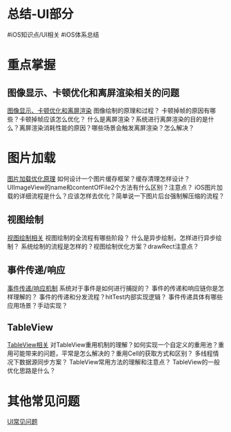 # 总结-UI部分
#iOS知识点/UI相关 #iOS体系总结

# 重点掌握
## 图像显示、卡顿优化和离屏渲染相关的问题
[图像显示、卡顿优化和离屏渲染](bear://x-callback-url/open-note?id=E1A4C5CC-0B3D-43F8-B9CF-87EDA265A397-2318-0002289FE70915D6)
图像绘制的原理和过程？
卡顿掉帧的原因有哪些？卡顿掉帧应该怎么优化？
什么是离屏渲染？系统进行离屏渲染的目的是什么？离屏渲染消耗性能的原因？哪些场景会触发离屏渲染？怎么解决？

# 图片加载
[图片加载优化原理](bear://x-callback-url/open-note?id=7BEED053-E1CD-445A-BA01-279B7C57F00F-902-00006D7396CD43F8)
如何设计一个图片缓存框架？缓存清理怎样设计？
UIImageView的name和contentOfFile2个方法有什么区别？注意点？
iOS图片加载的详细流程是什么？应该怎样去优化？简单说一下图片后台强制解压缩的流程？

## 视图绘制
[视图绘制相关](bear://x-callback-url/open-note?id=C44B0520-CF59-408F-A4A1-87C3BC8C398E-2318-00022998D9375E73)
视图绘制的全流程有哪些阶段？
什么是异步绘制，怎样进行异步绘制？
系统绘制的流程是怎样的？视图绘制优化方案？drawRect注意点？

## 事件传递/响应
[事件传递/响应机制](bear://x-callback-url/open-note?id=019EBEC8-314F-4DE0-9516-41C4092EBA11-2318-00022693160DAD8D)
系统对于事件是如何进行捕捉的？
事件的传递和响应链你是怎样理解的？
事件的传递和分发流程？hitTest内部实现逻辑？
事件传递具体有哪些应用场景？手动实现？

## TableView
[TableView相关](bear://x-callback-url/open-note?id=A1C2C024-DD7C-4549-ABF0-5A4A2410EF87-2318-00021DBE720615EA)
对TableView重用机制的理解？如何实现一个自定义的重用池？重用可能带来的问题，平常是怎么解决的？重用Cell的获取方式和区别？
多线程情况下数据源同步方案？
TableView常用方法的理解和注意点？
TableView的一般优化思路是什么？

# 其他常见问题
[UI常见问题](bear://x-callback-url/open-note?id=84FB190D-D79D-49AB-9544-B35D7B4D8B86-2318-000226AC85B98AE6)





